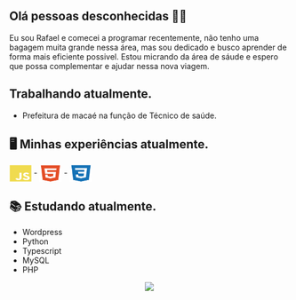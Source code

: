 ## Olá pessoas desconhecidas 🙋‍♂️
Eu sou Rafael e comecei a programar recentemente, não tenho uma bagagem muita grande nessa área, mas sou dedicado e busco aprender de forma mais eficiente possivel. Estou micrando da área de sáude e espero que possa complementar e ajudar nessa nova viagem.

## Trabalhando atualmente.
- Prefeitura de macaé na função de Técnico de saúde.

<div>
  
## 🖥 Minhas experiências atualmente.

<p align="left">
  <img align="center" alt="Javascript" height="30" width="40" src="https://raw.githubusercontent.com/devicons/devicon/master/icons/javascript/javascript-plain.svg" style="max-width:100%;">
    - <img align="center" alt="HTML5" height="30" width="40" src="https://raw.githubusercontent.com/devicons/devicon/master/icons/html5/html5-plain.svg" style="max-width:100%;">
    - <img align="center" alt="CSS3" height="30" width="40" src="https://raw.githubusercontent.com/devicons/devicon/master/icons/css3/css3-plain.svg" style="max-width:100%;">
</p> 
</div>

## 📚 Estudando atualmente.

- Wordpress
- Python
- Typescript
- MySQL
- PHP

<div>
  <p align="center">
    <a href="https://www.linkedin.com/in/rafaeljunger/">
      <img src="https://img.shields.io/badge/linkedin-%230077B5.svg?&style=for-the-badge&logo=linkedin&logoColor=white" />
    </a>
  </p>
</div>
